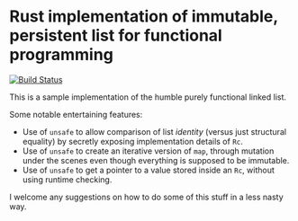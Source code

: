 # Rust implementation of immutable, persistent list for functional programming

[![Build Status](https://travis-ci.org/FranklinChen/immutable-list-rust.png)](https://travis-ci.org/FranklinChen/immutable-list-rust)

This is a sample implementation of the humble purely functional linked list.

Some notable entertaining features:

- Use of `unsafe` to allow comparison of list *identity* (versus just structural equality) by secretly exposing implementation details of `Rc`.
- Use of `unsafe` to create an iterative version of `map`, through mutation under the scenes even though everything is supposed to be immutable.
- Use of `unsafe` to get a pointer to a value stored inside an `Rc`, without using runtime checking.

I welcome any suggestions on how to do some of this stuff in a less nasty way.
